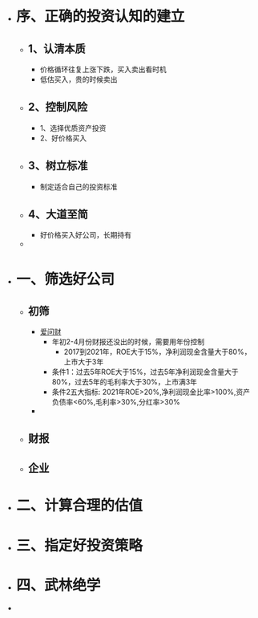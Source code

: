 - # 序、正确的投资认知的建立
	- ## 1、认清本质
		- 价格循环往复上涨下跌，买入卖出看时机
		- 低估买入，贵的时候卖出
	- ## 2、控制风险
		- 1、选择优质资产投资
		- 2、好价格买入
	- ## 3、树立标准
		- 制定适合自己的投资标准
	- ## 4、大道至简
		- 好价格买入好公司，长期持有
	-
- # 一、筛选好公司
	- ## 初筛
		- [爱问财](http://www.iwencai.com/stockpick?qs=return_stock)
			- 年初2-4月份财报还没出的时候，需要用年份控制
				- 2017到2021年，ROE大于15%，净利润现金含量大于80%，上市大于3年
			- 条件1：过去5年ROE大于15%，过去5年净利润现金含量大于80%，过去5年的毛利率大于30%，上市满3年
			- 条件2五大指标: 2021年ROE>20%,净利润现金比率>100%,资产负债率<60%,毛利率>30%,分红率>30%
		-
	- ## 财报
	- ## 企业
- # 二、计算合理的估值
- # 三、指定好投资策略
- # 四、武林绝学
-